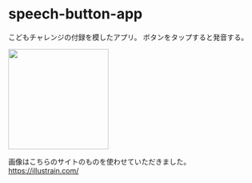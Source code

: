 # speech-button-app
こどもチャレンジの付録を模したアプリ。
ボタンをタップすると発音する。

<img src="https://user-images.githubusercontent.com/7026785/71317786-07bc5c00-24ca-11ea-8398-44c315cd6054.png" width="200">

画像はこちらのサイトのものを使わせていただきました。
https://illustrain.com/
